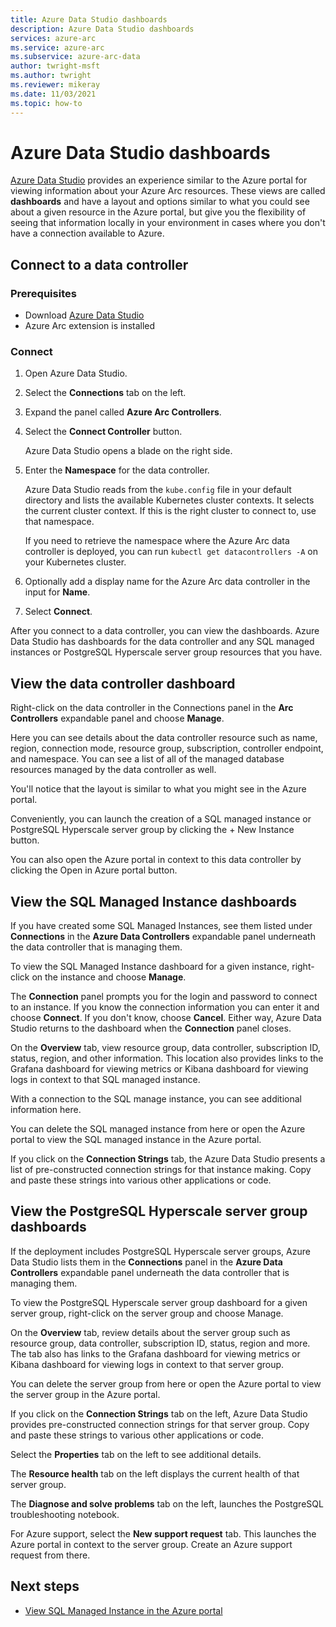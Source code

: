 ```yaml
---
title: Azure Data Studio dashboards
description: Azure Data Studio dashboards
services: azure-arc
ms.service: azure-arc
ms.subservice: azure-arc-data
author: twright-msft
ms.author: twright
ms.reviewer: mikeray
ms.date: 11/03/2021
ms.topic: how-to
---
```


# Azure Data Studio dashboards

[Azure Data Studio](/sql/azure-data-studio/what-is) provides an experience similar to the Azure portal for viewing information about your Azure Arc resources.  These views are called **dashboards** and have a layout and options similar to what you could see about a given resource in the Azure portal, but give you the flexibility of seeing that information locally in your environment in cases where you don't have a connection available to Azure.

## Connect to a data controller

### Prerequisites

- Download [Azure Data Studio](/sql/azure-data-studio/download-azure-data-studio)
- Azure Arc extension is installed

### Connect

1. Open Azure Data Studio.
2. Select the **Connections** tab on the left.
3. Expand the panel called **Azure Arc Controllers**.
4. Select the **Connect Controller** button. 

   Azure Data Studio opens a blade on the right side.

1. Enter the **Namespace** for the data controller.

   Azure Data Studio reads from the `kube.config` file in your default directory and lists the available Kubernetes cluster contexts. It selects the current cluster context. If this is the right cluster to connect to, use that namespace. 

   If you need to retrieve the namespace where the Azure Arc data controller is deployed, you can run `kubectl get datacontrollers -A` on your Kubernetes cluster. 

6. Optionally add a display name for the Azure Arc data controller in the input for **Name**.
7. Select **Connect**.


After you connect to a data controller, you can view the dashboards. Azure Data Studio has dashboards for the data controller and any SQL managed instances or PostgreSQL Hyperscale server group resources that you have.

## View the data controller dashboard

Right-click on the data controller in the Connections panel in the **Arc Controllers** expandable panel and choose **Manage**.

Here you can see details about the data controller resource such as name, region, connection mode, resource group, subscription, controller endpoint, and namespace.  You can see a list of all of the managed database resources managed by the data controller as well.

You'll notice that the layout is similar to what you might see in the Azure portal.

Conveniently, you can launch the creation of a SQL managed instance or PostgreSQL Hyperscale server group by clicking the + New Instance button.

You can also open the Azure portal in context to this data controller by clicking the Open in Azure portal button.

## View the SQL Managed Instance dashboards

If you have created some SQL Managed Instances, see them listed under **Connections** in the **Azure Data Controllers** expandable panel underneath the data controller that is managing them.

To view the SQL Managed Instance dashboard for a given instance, right-click on the instance and choose **Manage**.

The **Connection** panel prompts you for the login and password to connect to an instance. If you know the connection information you can enter it and choose **Connect**.  If you don't know, choose **Cancel**.  Either way, Azure Data Studio returns to the dashboard when the **Connection** panel closes.

On the **Overview** tab, view resource group, data controller, subscription ID, status, region, and other information. This location also provides links to the Grafana dashboard for viewing metrics or Kibana dashboard for viewing logs in context to that SQL managed instance.

With a connection to the SQL manage instance, you can see additional information here.

You can delete the SQL managed instance from here or open the Azure portal to view the SQL managed instance in the Azure portal.

If you click on the **Connection Strings** tab, the Azure Data Studio presents a list of pre-constructed connection strings for that instance making. Copy and paste these strings into various other applications or code.

## View the PostgreSQL Hyperscale server group dashboards

If the deployment includes PostgreSQL Hyperscale server groups, Azure Data Studio lists them  in the **Connections** panel in the **Azure Data Controllers** expandable panel underneath the data controller that is managing them.

To view the PostgreSQL Hyperscale server group dashboard for a given server group, right-click on the server group and choose Manage.

On the **Overview** tab, review details about the server group such as resource group, data controller, subscription ID, status, region and more. The tab also has links to the Grafana dashboard for viewing metrics or Kibana dashboard for viewing logs in context to that server group.

You can delete the server group from here or open the Azure portal to view the server group in the Azure portal.

If you click on the **Connection Strings** tab on the left, Azure Data Studio provides pre-constructed connection strings for that server group. Copy and paste these strings to various other applications or code.

Select the **Properties** tab on the left to see additional details.

The **Resource health** tab on the left displays the current health of that server group.

The **Diagnose and solve problems** tab on the left, launches the PostgreSQL troubleshooting notebook.

For Azure support, select the **New support request** tab. This launches the Azure portal in context to the server group. Create an Azure support request from there.

## Next steps

- [View SQL Managed Instance in the Azure portal](view-arc-data-services-inventory-in-azure-portal.md)